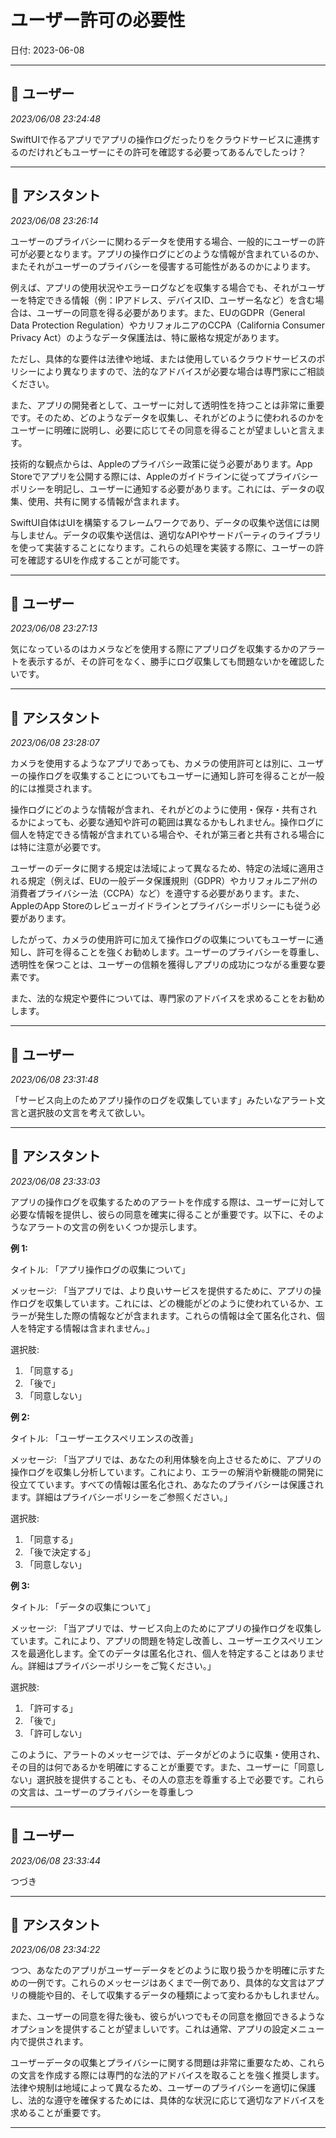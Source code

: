 # ユーザー許可の必要性

日付: 2023-06-08

---

## 👤 ユーザー
*2023/06/08 23:24:48*

SwiftUIで作るアプリでアプリの操作ログだったりをクラウドサービスに連携するのだけれどもユーザーにその許可を確認する必要ってあるんでしたっけ？

---

## 🤖 アシスタント
*2023/06/08 23:26:14*

ユーザーのプライバシーに関わるデータを使用する場合、一般的にユーザーの許可が必要となります。アプリの操作ログにどのような情報が含まれているのか、またそれがユーザーのプライバシーを侵害する可能性があるのかによります。

例えば、アプリの使用状況やエラーログなどを収集する場合でも、それがユーザーを特定できる情報（例：IPアドレス、デバイスID、ユーザー名など）を含む場合は、ユーザーの同意を得る必要があります。また、EUのGDPR（General Data Protection Regulation）やカリフォルニアのCCPA（California Consumer Privacy Act）のようなデータ保護法は、特に厳格な規定があります。

ただし、具体的な要件は法律や地域、または使用しているクラウドサービスのポリシーにより異なりますので、法的なアドバイスが必要な場合は専門家にご相談ください。

また、アプリの開発者として、ユーザーに対して透明性を持つことは非常に重要です。そのため、どのようなデータを収集し、それがどのように使われるのかをユーザーに明確に説明し、必要に応じてその同意を得ることが望ましいと言えます。

技術的な観点からは、Appleのプライバシー政策に従う必要があります。App Storeでアプリを公開する際には、Appleのガイドラインに従ってプライバシーポリシーを明記し、ユーザーに通知する必要があります。これには、データの収集、使用、共有に関する情報が含まれます。

SwiftUI自体はUIを構築するフレームワークであり、データの収集や送信には関与しません。データの収集や送信は、適切なAPIやサードパーティのライブラリを使って実装することになります。これらの処理を実装する際に、ユーザーの許可を確認するUIを作成することが可能です。

---

## 👤 ユーザー
*2023/06/08 23:27:13*

気になっているのはカメラなどを使用する際にアプリログを収集するかのアラートを表示するが、その許可をなく、勝手にログ収集しても問題ないかを確認したいです。

---

## 🤖 アシスタント
*2023/06/08 23:28:07*

カメラを使用するようなアプリであっても、カメラの使用許可とは別に、ユーザーの操作ログを収集することについてもユーザーに通知し許可を得ることが一般的には推奨されます。

操作ログにどのような情報が含まれ、それがどのように使用・保存・共有されるかによっても、必要な通知や許可の範囲は異なるかもしれません。操作ログに個人を特定できる情報が含まれている場合や、それが第三者と共有される場合には特に注意が必要です。

ユーザーのデータに関する規定は法域によって異なるため、特定の法域に適用される規定（例えば、EUの一般データ保護規則（GDPR）やカリフォルニア州の消費者プライバシー法（CCPA）など）を遵守する必要があります。また、AppleのApp Storeのレビューガイドラインとプライバシーポリシーにも従う必要があります。

したがって、カメラの使用許可に加えて操作ログの収集についてもユーザーに通知し、許可を得ることを強くお勧めします。ユーザーのプライバシーを尊重し、透明性を保つことは、ユーザーの信頼を獲得しアプリの成功につながる重要な要素です。

また、法的な規定や要件については、専門家のアドバイスを求めることをお勧めします。

---

## 👤 ユーザー
*2023/06/08 23:31:48*

「サービス向上のためアプリ操作のログを収集しています」みたいなアラート文言と選択肢の文言を考えて欲しい。

---

## 🤖 アシスタント
*2023/06/08 23:33:03*

アプリの操作ログを収集するためのアラートを作成する際は、ユーザーに対して必要な情報を提供し、彼らの同意を確実に得ることが重要です。以下に、そのようなアラートの文言の例をいくつか提示します。

**例 1:**

タイトル: 「アプリ操作ログの収集について」

メッセージ: 
「当アプリでは、より良いサービスを提供するために、アプリの操作ログを収集しています。これには、どの機能がどのように使われているか、エラーが発生した際の情報などが含まれます。これらの情報は全て匿名化され、個人を特定する情報は含まれません。」

選択肢: 
1. 「同意する」
2. 「後で」
3. 「同意しない」

**例 2:**

タイトル: 「ユーザーエクスペリエンスの改善」

メッセージ: 
「当アプリでは、あなたの利用体験を向上させるために、アプリの操作ログを収集し分析しています。これにより、エラーの解消や新機能の開発に役立てています。すべての情報は匿名化され、あなたのプライバシーは保護されます。詳細はプライバシーポリシーをご参照ください。」

選択肢: 
1. 「同意する」
2. 「後で決定する」
3. 「同意しない」

**例 3:**

タイトル: 「データの収集について」

メッセージ: 
「当アプリでは、サービス向上のためにアプリの操作ログを収集しています。これにより、アプリの問題を特定し改善し、ユーザーエクスペリエンスを最適化します。全てのデータは匿名化され、個人を特定することはありません。詳細はプライバシーポリシーをご覧ください。」

選択肢: 
1. 「許可する」
2. 「後で」
3. 「許可しない」

このように、アラートのメッセージでは、データがどのように収集・使用され、その目的は何であるかを明確にすることが重要です。また、ユーザーに「同意しない」選択肢を提供することも、その人の意志を尊重する上で必要です。これらの文言は、ユーザーのプライバシーを尊重しつ

---

## 👤 ユーザー
*2023/06/08 23:33:44*

つづき

---

## 🤖 アシスタント
*2023/06/08 23:34:22*

つつ、あなたのアプリがユーザーデータをどのように取り扱うかを明確に示すための一例です。これらのメッセージはあくまで一例であり、具体的な文言はアプリの機能や目的、そして収集するデータの種類によって変わるかもしれません。

また、ユーザーの同意を得た後も、彼らがいつでもその同意を撤回できるようなオプションを提供することが望ましいです。これは通常、アプリの設定メニュー内で提供されます。

ユーザーデータの収集とプライバシーに関する問題は非常に重要なため、これらの文言を作成する際には専門的な法的アドバイスを取ることを強く推奨します。法律や規制は地域によって異なるため、ユーザーのプライバシーを適切に保護し、法的な遵守を確保するためには、具体的な状況に応じて適切なアドバイスを求めることが重要です。

---
